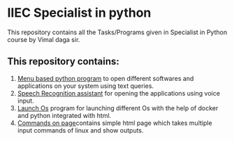 # IIEC Specialist in python
This repository contains all the Tasks/Programs given in Specialist in Python course by Vimal daga sir.

## This repository contains:
1. [Menu based python program](https://github.com/prateek-code-22/IIEC-Specialist-in-Python/blob/master/program.ipynb) to open different softwares and applications on your system using text queries.
2. [Speech Recognition assistant](https://github.com/prateek-code-22/IIEC-Specialist-in-Python/blob/master/Voice%20assistant.ipynb) for opening the applications using voice input.
3. [Launch Os](https://github.com/prateek-code-22/IIEC-Specialist-in-Python/tree/master/Launch%20OS) program for launching different Os with the help of docker and python integrated with html.
4. [Commands on page](https://github.com/prateek-code-22/IIEC-Specialist-in-Python/tree/master/Commands%20on%20page)contains simple html page which takes multiple input commands of linux and show outputs.
